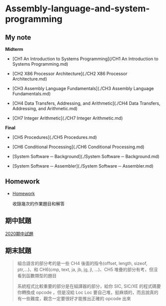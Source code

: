 # Assembly-language-and-system-programming

## My note

**Midterm**

+ [CH1 An Introduction to Systems Programming](/CH1 An Introduction to Systems Programming.md)

+ [CH2 X86 Processor Architecture](./CH2 X86 Processor Architecture.md)

+ [CH3 Assembly Language Fundamentals](./CH3 Assembly Language Fundamentals.md)

+ [CH4 Data Transfers, Addressing, and Arithmetic](./CH4 Data Transfers, Addressing, and Arithmetic.md)

+ [CH7 Integer Arithmetic](./CH7 Integer Arithmetic.md)

**Final**

+ [CH5 Procedures](./CH5 Procedures.md)

+ [CH6 Conditional Processing](./CH6 Conditional Processing.md)

+ [System Software ─ Background](./System Software ─ Background.md)

+ [System Software ─ Assembler](./System Software ─ Assembler.md)

## Homework

+ [Homework](./Homework)

  收錄幾次的作業題目和解答

## 期中試題

[2020期中試題](./2020期中試題)

## 期末試題

> 組合語言的部分考的是一些 CH4 後面的指令(offset, length, sizeof, ptr,...)、和 CH6(cmp, text, ja, jb, jg, jl, ...)、CH5 堆疊的部分有考，但沒看到函數類型的題目
>
> 系統程式比較重要的部分是在組譯器的部分，給你 SIC, SIC/XE 的程式碼要你轉換成 opcode ，但是沒給 Loc Loc 要自己堆，挺麻煩的，而且說真的有一些難度，觀念一定要很好才能推出正確的 opcode 出來
